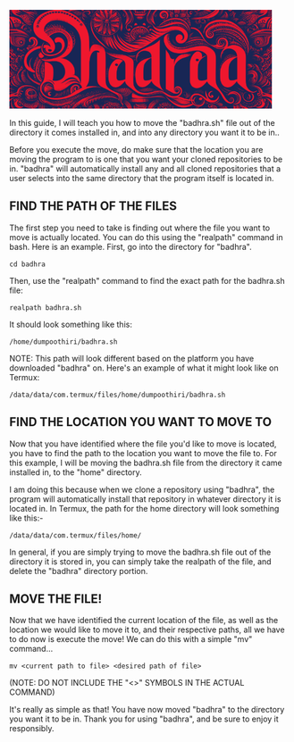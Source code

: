 ![badhra-Logo](badhralogo.png)

In this guide, I will teach you how to move the "badhra.sh" file out of the directory it comes installed in, and into any directory you want it to be in..

Before you execute the move, do make sure that the location you are moving the program to is one that you want your cloned repositories to be in. "badhra" will automatically install any and all cloned repositories that a user selects into the same directory that the program itself is located in.
## FIND THE PATH OF THE FILES
The first step you need to take is finding out where the file you want to move is actually located. You can do this using the "realpath" command in bash. Here is an example.
First, go into the directory for "badhra".
```
cd badhra
```
Then, use the "realpath" command to find the exact path for the badhra.sh file:
```
realpath badhra.sh
```
It should look something like this:
```
/home/dumpoothiri/badhra.sh
```
NOTE: This path will look different based on the platform you have downloaded "badhra" on. Here's an example of what it might look like on Termux:
```
/data/data/com.termux/files/home/dumpoothiri/badhra.sh
```
## FIND THE LOCATION YOU WANT TO MOVE TO
Now that you have identified where the file you'd like to move is located, you have to find the path to the location you want to move the file to.
For this example, I will be moving the badhra.sh file from the directory it came installed in, to the "home" directory. 

I am doing this because when we clone a repository using "badhra", the program will automatically install that repository in whatever directory it is located in.
In Termux, the path for the home directory will look something like this:-
```
/data/data/com.termux/files/home/
```
In general, if you are simply trying to move the badhra.sh file out of the directory it is stored in, you can simply take the realpath of the file, and delete the "badhra" directory portion.
## MOVE THE FILE!
Now that we have identified the current location of the file, as well as the location we would like to move it to, and their respective paths, all we have to do now is execute the move!
We can do this with a simple "mv" command...
```
mv <current path to file> <desired path of file>
```
(NOTE: DO NOT INCLUDE THE "<>" SYMBOLS IN THE ACTUAL COMMAND)

It's really as simple as that! You have now moved "badhra" to the directory you want it to be in. Thank you for using "badhra", and be sure to enjoy it responsibly.
